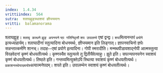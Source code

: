 ```yaml
---
index:  1.4.34
vrittiindex:  564
sutra:  श्लाघह्नुङ्स्थाशपां ज्ञीप्स्यमानः
vritti:  balamanorama 
---
```


श्लाघह्नुङ्। `श्लाघृ कत्थने` `ह्नुङ् अपनयने` `ष्ठा गतिनिवृत्तौ` `शप उपालम्भे` एषां द्वन्द्वः। `शपा`मित्यनन्तरं `प्रयोगे` इत्यध्याहार्यम्। श्लाघादीनां स्तुत्यादिना बोधनमर्थः, ज्ञीप्स्यमान इति लिङ्गात्। ज्ञापनवाचिनो ज्ञपेः सन्नन्तात्कर्मणि शानच्। तदाह--एषां प्रयोगे इत्यादिना। गोपी स्मरादीति। मन्मथपीडावशाद्नोपी आत्मस्तुत्या विरहवेदनां कृष्णं बोधयतीत्यर्थः। कृष्णस्यैव स्तुत्यत्वे तु द्वितीयैवेत्याहुः। ह्नुते इति। सपत्न्यपनयनेन स्वाशयं कृष्णं बोधयतीत्यर्थः। तिष्ठते इति। गन्तव्यमित्युक्तेऽपि स्थित्या स्वाशयं कृष्णं बोधयतीत्यर्थः। `प्रकाशनस्थेयाख्ययोश्चे`त्यात्मनेपदम्। शपते इति। उपालम्भेन स्वाशयं कृष्णं बोधयतीत्यर्थः। 

